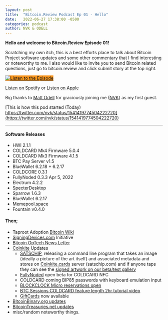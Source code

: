 ```yaml
---
layout: post
title:  "Bitcoin.Review Podcast Ep 01 - Hello"
date:   2022-06-27 17:38:00 -0500
categories: podcast
author: NVK & ODELL
---
```


<b>Hello and welcome to Bitcoin.Review Episode 01!</b>

Scratching my own itch, this is a best efforts place to talk about Bitcoin Project software updates and some other commentary that I find interesting or noteworthy to me. I also would like to invite you to send Bitcoin related questions, just go to bitcoin.review and click submit story at the top right.


<a href="https://anchor.fm/bitcoinreview" class="btn btn-primary btn-large" style="background:#f7931a;display: inline-flex;width:auto;"><span class="audio-icon"><img src="/assets/images/Mic.svg"></span> Listen to the Episode </a>

[Listen on Spotify](https://open.spotify.com/show/65cGjse0oWooMqHlTVUida) or [Listen on Apple](https://open.spotify.com/show/65cGjse0oWooMqHlTVUida)

Big thanks to [Matt Odell](https://twitter.com/ODELL) for graciously joining me ([NVK](https://twitter.com/nvk)) as my first guest.

[This is how this pod started (Today) https://twitter.com/nvk/status/1541419774504222720](https://twitter.com/nvk/status/1541419774504222720)

<hr>

#### Software Releases

- HWI 2.1.1
- COLDCARD Mk4 Firmware 5.0.4
- COLDCARD Mk3 Firmware 4.1.5
- BTC Pay Server v1.5
- BlueWallet 6.2.18 + 6.2.17 
- COLDCORE 0.3.1
- FullyNoded 0.3.3 Apr 5, 2022
- Electrum 4.2.2
- SpecterDesktop
- Sparrow 1.6.3
- BlueWallet 6.2.17
- Memepool.space
- Fountain v0.4.0

#### Then;

- Taproot Adoption [Bitcoin Wiki](https://en.bitcoin.it/wiki/Bech32_adoption)
- [SigningDevices.com](https://SigningDevices.com) Initiative
- [Bitcoin OpTech News Letter](https://bitcoinops.org/en/newsletters/2022/06/22/)
- [Coinkite](https://coinkite.com) Updates
    - [SATSCHIP](https://satschip.com), releasing a command line program that takes an image (ideally a picture of the art itself) and associated metadata and stores on [Coinkite.cards](https://Coinkite.cards) server (satschip.com) and if anyone taps they can see the [signed artwork on our beta/test gallery](https://satschip.com/gallery/SGH4J-X7OFM-YRO34-QKMDP)
    - [FullyNoded](https://twitter.com/FullyNoded) open beta for COLDCARD NFC
    - COLDCARD coming BIP85 passwords with keyboard emulation input
    - [BLOCKCLOCK Micro reservations open](https://blockclock.com)
    - [BTC Sessions COLDCARD feature length 2hr tutorial video](https://www.youtube.com/watch?v=FAYmE5-40PQ)
    - [GiftCards](https://store.coinkite.com) now available
- [BitcoinBinary.org updates](https://BitcoinBinary.org)
- [BitcoinTreasuries.net updates](https://BitcoinTreasuries.net)
- misc/random noteworthy things.

